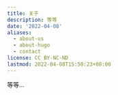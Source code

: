 ```yaml
---
title: 关于
description: 等等
date: '2022-04-08'
aliases:
  - about-us
  - about-hugo
  - contact
license: CC BY-NC-ND
lastmod: 2022-04-08T15:50:23+08:00
---
```


等等...
